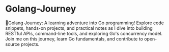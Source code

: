# Golang-Journey
🚀Golang Journey: A learning adventure into Go programming! Explore code snippets, hands-on projects, and practical notes as I dive into building RESTful APIs, command-line tools, and exploring Go's concurrency model. Join me on this journey, learn Go fundamentals, and contribute to open-source projects.
